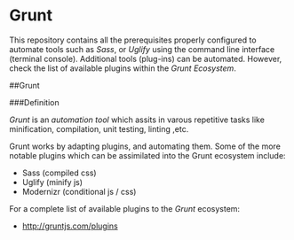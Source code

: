 Grunt
=====

This repository contains all the prerequisites properly configured to automate tools such as *Sass*, or *Uglify* using the command line interface (terminal console).  Additional tools (plug-ins) can be automated.  However, check the list of available plugins within the *Grunt Ecosystem*.

##Grunt

###Definition

*Grunt* is an *automation tool* which assits in varous repetitive tasks like minification, compilation, unit testing, linting ,etc.

Grunt works by adapting plugins, and automating them.  Some of the more notable plugins which can be assimilated into the Grunt ecosystem include:

- Sass (compiled css)
- Uglify (minify js)
- Modernizr (conditional js / css)

For a complete list of available plugins to the *Grunt* ecosystem:

- http://gruntjs.com/plugins
